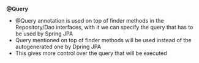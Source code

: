 **@Query**

* @Query annotation is used on top of finder methods in the Repository/Dao interfaces, with it we can specify the query that has to be used by Spring JPA
* Query mentioned on top of finder methods will be used instead of the autogenerated one by Dpring JPA
* This gives more control over the query that will be executed